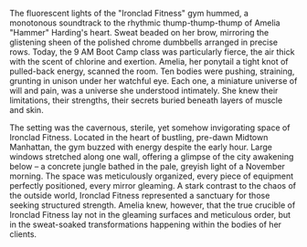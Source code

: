 The fluorescent lights of the "Ironclad Fitness" gym hummed, a monotonous soundtrack to the rhythmic thump-thump-thump of Amelia "Hammer" Harding's heart.  Sweat beaded on her brow, mirroring the glistening sheen of the polished chrome dumbbells arranged in precise rows.  Today, the 9 AM Boot Camp class was particularly fierce, the air thick with the scent of chlorine and exertion.  Amelia, her ponytail a tight knot of pulled-back energy, scanned the room.  Ten bodies were pushing, straining, grunting in unison under her watchful eye.  Each one, a miniature universe of will and pain, was a universe she understood intimately.  She knew their limitations, their strengths, their secrets buried beneath layers of muscle and skin.

The setting was the cavernous, sterile, yet somehow invigorating space of Ironclad Fitness.  Located in the heart of bustling, pre-dawn Midtown Manhattan, the gym buzzed with energy despite the early hour.  Large windows stretched along one wall, offering a glimpse of the city awakening below – a concrete jungle bathed in the pale, greyish light of a November morning.  The space was meticulously organized, every piece of equipment perfectly positioned, every mirror gleaming.  A stark contrast to the chaos of the outside world, Ironclad Fitness represented a sanctuary for those seeking structured strength.  Amelia knew, however, that the true crucible of Ironclad Fitness lay not in the gleaming surfaces and meticulous order, but in the sweat-soaked transformations happening within the bodies of her clients.
